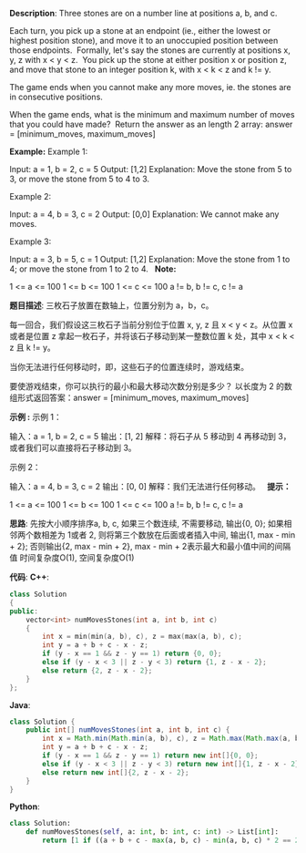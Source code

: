 __Description__:
Three stones are on a number line at positions a, b, and c.

Each turn, you pick up a stone at an endpoint (ie., either the lowest or highest position stone), and move it to an unoccupied position between those endpoints.  Formally, let's say the stones are currently at positions x, y, z with x < y < z.  You pick up the stone at either position x or position z, and move that stone to an integer position k, with x < k < z and k != y.

The game ends when you cannot make any more moves, ie. the stones are in consecutive positions.

When the game ends, what is the minimum and maximum number of moves that you could have made?  Return the answer as an length 2 array: answer = [minimum_moves, maximum_moves]

__Example:__
Example 1:

Input: a = 1, b = 2, c = 5
Output: [1,2]
Explanation: Move the stone from 5 to 3, or move the stone from 5 to 4 to 3.

Example 2:

Input: a = 4, b = 3, c = 2
Output: [0,0]
Explanation: We cannot make any moves.

Example 3:

Input: a = 3, b = 5, c = 1
Output: [1,2]
Explanation: Move the stone from 1 to 4; or move the stone from 1 to 2 to 4.
 
__Note:__

1 <= a <= 100
1 <= b <= 100
1 <= c <= 100
a != b, b != c, c != a

__题目描述__:
三枚石子放置在数轴上，位置分别为 a，b，c。

每一回合，我们假设这三枚石子当前分别位于位置 x, y, z 且 x < y < z。从位置 x 或者是位置 z 拿起一枚石子，并将该石子移动到某一整数位置 k 处，其中 x < k < z 且 k != y。

当你无法进行任何移动时，即，这些石子的位置连续时，游戏结束。

要使游戏结束，你可以执行的最小和最大移动次数分别是多少？ 以长度为 2 的数组形式返回答案：answer = [minimum_moves, maximum_moves]

__示例 :__
示例 1：

输入：a = 1, b = 2, c = 5
输出：[1, 2]
解释：将石子从 5 移动到 4 再移动到 3，或者我们可以直接将石子移动到 3。

示例 2：

输入：a = 4, b = 3, c = 2
输出：[0, 0]
解释：我们无法进行任何移动。
 
__提示：__

1 <= a <= 100
1 <= b <= 100
1 <= c <= 100
a != b, b != c, c != a

__思路__:
先按大小顺序排序a, b, c, 如果三个数连续, 不需要移动, 输出{0, 0}; 如果相邻两个数相差为 1或者 2, 则将第三个数放在后面或者插入中间, 输出{1, max - min + 2}; 否则输出{2, max - min + 2}, max - min + 2表示最大和最小值中间的间隔值
时间复杂度O(1), 空间复杂度O(1)

__代码__:
__C++__:
```C++
class Solution 
{
public:
    vector<int> numMovesStones(int a, int b, int c) 
    {
        int x = min(min(a, b), c), z = max(max(a, b), c);
        int y = a + b + c - x - z;
        if (y - x == 1 && z - y == 1) return {0, 0};
        else if (y - x < 3 || z - y < 3) return {1, z - x - 2};
        else return {2, z - x - 2};
    }
};
```

__Java__:
```Java
class Solution {
    public int[] numMovesStones(int a, int b, int c) {
        int x = Math.min(Math.min(a, b), c), z = Math.max(Math.max(a, b), c);
        int y = a + b + c - x - z;
        if (y - x == 1 && z - y == 1) return new int[]{0, 0};
        else if (y - x < 3 || z - y < 3) return new int[]{1, z - x - 2};
        else return new int[]{2, z - x - 2};
    }
}
```

__Python__:
```Python
class Solution:
    def numMovesStones(self, a: int, b: int, c: int) -> List[int]:
        return [1 if ((a + b + c - max(a, b, c) - min(a, b, c) * 2 == 2) or (2 * max(a, b, c) - a - b - c + min(a, b, c) == 2)) else (a + b + c - max(a, b, c) - min(a, b, c) * 2 != 1) + (2 * max(a, b, c) - a - b - c + min(a, b, c) != 1), max(a, b, c) - min(a, b, c) - 2]
```